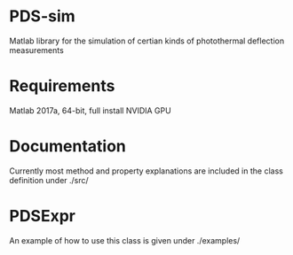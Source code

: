 # PDS-sim
Matlab library for the simulation of certian kinds of photothermal deflection measurements

# Requirements

Matlab 2017a, 64-bit, full install
NVIDIA GPU

# Documentation

Currently most method and property explanations are included in the class definition under ./src/

# PDSExpr

An example of how to use this class is given under ./examples/





